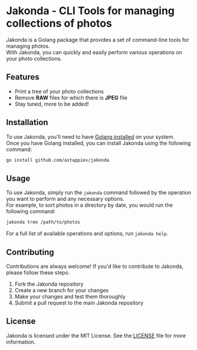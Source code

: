 # Jakonda - CLI Tools for managing collections of photos

Jakonda is a Golang package that provides a set of command-line tools for managing photos.  
With Jakonda, you can quickly and easily perform various operations on your photo collections.

## Features

- Print a tree of your photo collections
- Remove **RAW** files for which there is **JPEG** file
- Stay tuned, more to be added!

## Installation

To use Jakonda, you'll need to have [Golang installed](https://go.dev/doc/install) on your system.  
Once you have Golang installed, you can install Jakonda using the following command:

```sh
go install github.com/astappiev/jakonda
```

## Usage

To use Jakonda, simply run the `jakonda` command followed by the operation you want to perform and any necessary options.  
For example, to sort photos in a directory by date, you would run the following command:

```sh
jakonda tree /path/to/photos
```

For a full list of available operations and options, run `jakonda help`.

## Contributing

Contributions are always welcome! If you'd like to contribute to Jakonda, please follow these steps:

1. Fork the Jakonda repository
2. Create a new branch for your changes
3. Make your changes and test them thoroughly
4. Submit a pull request to the main Jakonda repository

## License

Jakonda is licensed under the MIT License. See the [LICENSE](LICENSE) file for more information.

